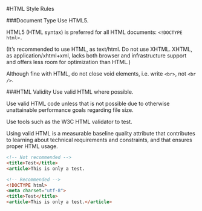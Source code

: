 #HTML Style Rules

###Document Type
Use HTML5.

HTML5 (HTML syntax) is preferred for all HTML documents: `<!DOCTYPE html>.`

(It’s recommended to use HTML, as text/html. Do not use XHTML. XHTML, as application/xhtml+xml, lacks both browser and infrastructure support and offers less room for optimization than HTML.)

Although fine with HTML, do not close void elements, i.e. write `<br>`, not `<br />`.

###HTML Validity
Use valid HTML where possible.

Use valid HTML code unless that is not possible due to otherwise unattainable performance goals regarding file size.

Use tools such as the W3C HTML validator to test.

Using valid HTML is a measurable baseline quality attribute that contributes to learning about technical requirements and constraints, and that ensures proper HTML usage.

```HTML
<!-- Not recommended -->
<title>Test</title>
<article>This is only a test.
```
```HTML
<!-- Recommended -->
<!DOCTYPE html>
<meta charset="utf-8">
<title>Test</title>
<article>This is only a test.</article>
```
